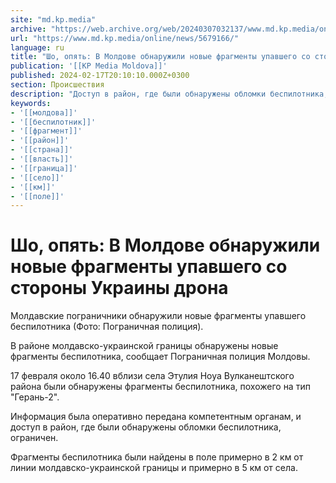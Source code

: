 ```yaml
---
site: "md.kp.media"
archive: "https://web.archive.org/web/20240307032137/www.md.kp.media/online/news/5679166/"
url: "https://www.md.kp.media/online/news/5679166/"
language: ru
title: "Шо, опять: В Молдове обнаружили новые фрагменты упавшего со стороны Украины дрона"
publication: '[[KP Media Moldova]]'
published: 2024-02-17T20:10:10.000Z+0300
section: Происшествия
description: "Доступ в район, где были обнаружены обломки беспилотника, ограничен"
keywords:
- '[[молдова]]'
- '[[беспилотник]]'
- '[[фрагмент]]'
- '[[район]]'
- '[[страна]]'
- '[[власть]]'
- '[[граница]]'
- '[[село]]'
- '[[км]]'
- '[[поле]]'
---
```


# Шо, опять: В Молдове обнаружили новые фрагменты упавшего со стороны Украины дрона

Молдавские пограничники обнаружили новые фрагменты упавшего беспилотника (Фото: Пограничная полиция).

В районе молдавско-украинской границы обнаружены новые фрагменты беспилотника, сообщает Пограничная полиция Молдовы.

17 февраля около 16.40 вблизи села Этулия Ноуа Вулканештского района были обнаружены фрагменты беспилотника, похожего на тип "Герань-2".

Информация была оперативно передана компетентным органам, и доступ в район, где были обнаружены обломки беспилотника, ограничен.

Фрагменты беспилотника были найдены в поле примерно в 2 км от линии молдавско-украинской границы и примерно в 5 км от села.